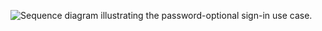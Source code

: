 <div class="full">

![Sequence diagram illustrating the password-optional sign-in use case.](/img/pwd-optional/pwd-optional-java-sign-in-summary.png)

<!--
Source image: https://www.figma.com/file/YH5Zhzp66kGCglrXQUag2E/%F0%9F%93%8A-Updated-Diagrams-for-Dev-Docs?node-id=3156%3A58175 pwd-optional-java-sign-in-summary
 -->

</div>

